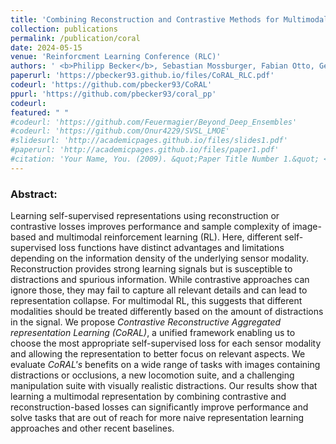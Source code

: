 ```yaml
---
title: 'Combining Reconstruction and Contrastive Methods for Multimodal Representations in RL'
collection: publications
permalink: /publication/coral
date: 2024-05-15
venue: 'Reinforcment Learning Conference (RLC)'
authors: ' <b>Philipp Becker</b>, Sebastian Mossburger, Fabian Otto, Gerhard Neumann'
paperurl: 'https://pbecker93.github.io/files/CoRAL_RLC.pdf'
codeurl: 'https://github.com/pbecker93/CoRAL'
ppurl: 'https://github.com/pbecker93/coral_pp'
codeurl: 
featured: " " 
#codeurl: 'https://github.com/Feuermagier/Beyond_Deep_Ensembles'
#codeurl: 'https://github.com/Onur4229/SVSL_LMOE'
#slidesurl: 'http://academicpages.github.io/files/slides1.pdf'
#paperurl: 'http://academicpages.github.io/files/paper1.pdf'
#citation: 'Your Name, You. (2009). &quot;Paper Title Number 1.&quot; <i>Journal 1</i>. 1(1).'
---
```


<p>
<h3> Abstract: </h3>
Learning self-supervised representations using reconstruction or contrastive losses improves performance and sample complexity of image-based and multimodal reinforcement learning (RL).
Here, different self-supervised loss functions have distinct advantages and limitations depending on the information density of the underlying sensor modality. 
Reconstruction provides strong learning signals but is susceptible to distractions and spurious information.
While contrastive approaches can ignore those, they may fail to capture all relevant details and can lead to representation collapse. 
For multimodal RL, this suggests that different modalities should be treated differently based on the amount of distractions in the signal.
We propose <i>Contrastive Reconstructive Aggregated representation Learning (CoRAL)</i>, a unified framework enabling us to choose the most appropriate self-supervised loss for each sensor modality and allowing the representation to better focus on relevant aspects.
We evaluate <i>CoRAL's</i> benefits on a wide range of tasks with images containing distractions or occlusions, a new locomotion suite, and a challenging manipulation suite with visually realistic distractions. 
Our results show that learning a multimodal representation by combining contrastive and reconstruction-based losses can significantly improve performance and solve tasks that are out of reach for more naive representation learning approaches and other recent baselines.
</p>